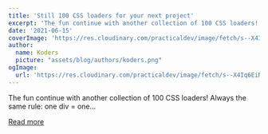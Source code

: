 ```yaml
---
title: 'Still 100 CSS loaders for your next project'
excerpt: 'The fun continue with another collection of 100 CSS loaders!  Always the same rule: one div = one...'
date: '2021-06-15'
coverImage: 'https://res.cloudinary.com/practicaldev/image/fetch/s--X4Iq6EiN--/c_imagga_scale,f_auto,fl_progressive,h_420,q_66,w_1000/https://dev-to-uploads.s3.amazonaws.com/uploads/articles/2jm7h520sa59l8iltewf.gif'
author:
  name: Koders
  picture: "assets/blog/authors/koders.png"
ogImage:
  url: 'https://res.cloudinary.com/practicaldev/image/fetch/s--X4Iq6EiN--/c_imagga_scale,f_auto,fl_progressive,h_420,q_66,w_1000/https://dev-to-uploads.s3.amazonaws.com/uploads/articles/2jm7h520sa59l8iltewf.gif'
---
```


The fun continue with another collection of 100 CSS loaders!  Always the same rule: one div = one...

[Read more](https://dev.to/afif/still-100-css-loaders-for-your-next-project-57hp)
